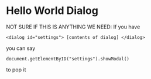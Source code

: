 # Hello World Dialog


NOT SURE IF THIS IS ANYTHING WE NEED:
If you have

 `<dialog id="settings"> [contents of dialog] </dialog>`
 
 you can say 
 
 `document.getElementByID("settings").showModal()` 
 
 to pop it